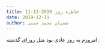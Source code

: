 ```yaml
---
title: خاطره روز 2019-12-11
date: 2019-12-11
author: شعبان محمد حسنی
---
```


امروزم یه روز عادی بود مثل روزای گذشته.